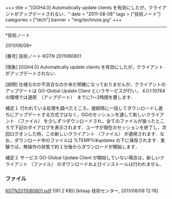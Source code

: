 ﻿+++
title = "[GGH4.0] Automatically update clients を有効にしたが，クライアントがアップデートされない．"
date = "2011-08-08"
tags = ["技術ノート"]
categories = ["tech"]
banner = "img/technote.jpg"
+++

-----------------------------------------------------------------------------------------------------------------------------

*技術ノート

2011/08/08*


[番号]
技術ノート KGTN 2011080801

[現象]
[GGH4.0] Automatically update clients
を有効にしたが，クライアントがアップデートされない．

[説明]
仕様なのか不具合なのか未だ明確になっておりませんが，クライアントのアップデートは
GO-Global Update Client というサービスが行い， 4.0.1.10784
の環境では適用　（アップデート）　までに1〜2時間を要します．

補足１
行われている処理を調べたところ，接続時に一括してダウンロードし直ちにアップデートする方式ではなく，GGのセッションを通して新しいクライアント
（ファイル）
を少しずつダウンロードされ，全てのファイルが揃ったところで下記のダイアログを表示されます．ユーザが現在のセッションを終了し，次回ログオンした時，この新しいクライアント
（ファイル） が適用されます．なお，ダウンロード中のファイルは
%TEMP%¥updates
の下に保存されます．実験では，無操作の状態で約１分後からダウンロードが開始します．

補足２
サービス GO-Global Update Client
が開始していない場合は，新しいクライアント （ファイル）
のダウンロードおよびインストールは行われません．


### ファイル

 
 


[KGTN2011080801.pdf](http://techreport.kitasp.net/attachments/download/589/KGTN2011080801.pdf)
 [(91.2 KB)] [kitasp 技術センター, 2011/08/08
12:19]


 


 

